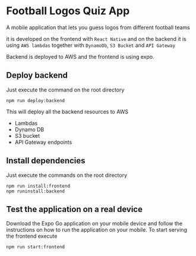 # Football Logos Quiz App
A mobile application that lets you guess logos from different football teams

it is developed on the frontend with `React Native` and on the backend it is using
`AWS lambdas` together with `DynamoDb`, `S3 Bucket` and `API Gateway`

Backend is deployed to AWS and the frontend is using expo.

## Deploy backend
Just execute the command on the root directory
```
npm run deploy:backend
```
This will deploy all the backend resources to AWS
- Lambdas
- Dynamo DB
- S3 bucket
- API Gateway endpoints

## Install dependencies
Just execute the commands on the root directory
```
npm run install:frontend
npm runinstall:backend
```

## Test the application on a real device
Download the Expo Go application on your mobile device and follow the instructions
on how to run the application on your mobile. To start serving the frontend
execute
```
npm run start:frontend
```